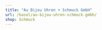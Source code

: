 ```yaml
---
title: "Au Bijou Uhren + Schmuck GmbH"
url: /basel/au-bijou-uhren-schmuck-gmbh/
shop: Schmuck
---
```

